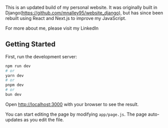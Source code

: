 This is an updated build of my personal website. It was originally built in Django(https://github.com/mnalley95/website_django), but has since been rebuilt using React and Next.js to improve my JavaScript.

For more about me, please visit my LinkedIn
## Getting Started

First, run the development server:

```bash
npm run dev
# or
yarn dev
# or
pnpm dev
# or
bun dev
```

Open [http://localhost:3000](http://localhost:3000) with your browser to see the result.

You can start editing the page by modifying `app/page.js`. The page auto-updates as you edit the file.
